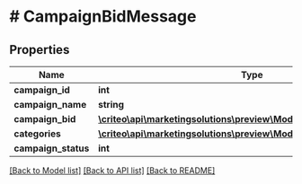 # # CampaignBidMessage

## Properties

Name | Type | Description | Notes
------------ | ------------- | ------------- | -------------
**campaign_id** | **int** |  | [optional]
**campaign_name** | **string** |  | [optional]
**campaign_bid** | [**\criteo\api\marketingsolutions\preview\Model\BidMessage**](BidMessage.md) |  | [optional]
**categories** | [**\criteo\api\marketingsolutions\preview\Model\CategoryBidMessage[]**](CategoryBidMessage.md) |  | [optional]
**campaign_status** | **int** |  | [optional]

[[Back to Model list]](../../README.md#models) [[Back to API list]](../../README.md#endpoints) [[Back to README]](../../README.md)
